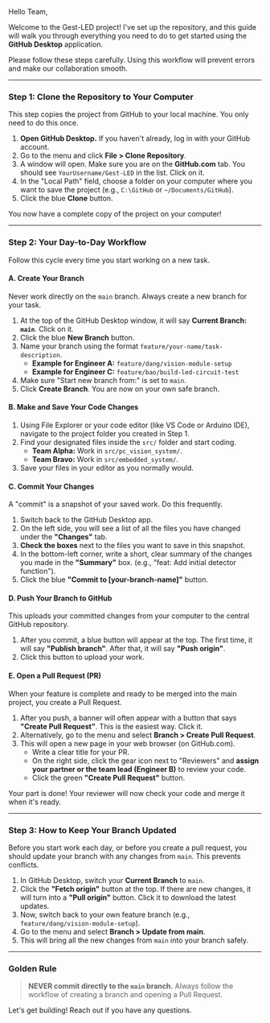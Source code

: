 Hello Team,

Welcome to the Gest-LED project! I've set up the repository, and this guide will walk you through everything you need to do to get started using the **GitHub Desktop** application.

Please follow these steps carefully. Using this workflow will prevent errors and make our collaboration smooth.

---

### **Step 1: Clone the Repository to Your Computer**

This step copies the project from GitHub to your local machine. You only need to do this once.

1.  **Open GitHub Desktop.** If you haven't already, log in with your GitHub account.
2.  Go to the menu and click **File > Clone Repository**.
3.  A window will open. Make sure you are on the **GitHub.com** tab. You should see `YourUsername/Gest-LED` in the list. Click on it.
4.  In the "Local Path" field, choose a folder on your computer where you want to save the project (e.g., `C:\GitHub` or `~/Documents/GitHub`).
5.  Click the blue **Clone** button.



You now have a complete copy of the project on your computer!

---

### **Step 2: Your Day-to-Day Workflow**

Follow this cycle every time you start working on a new task.

#### **A. Create Your Branch**

Never work directly on the `main` branch. Always create a new branch for your task.

1.  At the top of the GitHub Desktop window, it will say **Current Branch: `main`**. Click on it.
2.  Click the blue **New Branch** button.
3.  Name your branch using the format `feature/your-name/task-description`.
    *   **Example for Engineer A:** `feature/dang/vision-module-setup`
    *   **Example for Engineer C:** `feature/bao/build-led-circuit-test`
4.  Make sure "Start new branch from:" is set to `main`.
5.  Click **Create Branch**. You are now on your own safe branch.



#### **B. Make and Save Your Code Changes**

1.  Using File Explorer or your code editor (like VS Code or Arduino IDE), navigate to the project folder you created in Step 1.
2.  Find your designated files inside the `src/` folder and start coding.
    *   **Team Alpha:** Work in `src/pc_vision_system/`.
    *   **Team Bravo:** Work in `src/embedded_system/`.
3.  Save your files in your editor as you normally would.

#### **C. Commit Your Changes**

A "commit" is a snapshot of your saved work. Do this frequently.

1.  Switch back to the GitHub Desktop app.
2.  On the left side, you will see a list of all the files you have changed under the **"Changes"** tab.
3.  **Check the boxes** next to the files you want to save in this snapshot.
4.  In the bottom-left corner, write a short, clear summary of the changes you made in the **"Summary"** box. (e.g., "feat: Add initial detector function").
5.  Click the blue **"Commit to [your-branch-name]"** button.



#### **D. Push Your Branch to GitHub**

This uploads your committed changes from your computer to the central GitHub repository.

1.  After you commit, a blue button will appear at the top. The first time, it will say **"Publish branch"**. After that, it will say **"Push origin"**.
2.  Click this button to upload your work.



#### **E. Open a Pull Request (PR)**

When your feature is complete and ready to be merged into the main project, you create a Pull Request.

1.  After you push, a banner will often appear with a button that says **"Create Pull Request"**. This is the easiest way. Click it.
2.  Alternatively, go to the menu and select **Branch > Create Pull Request**.
3.  This will open a new page in your web browser (on GitHub.com).
    *   Write a clear title for your PR.
    *   On the right side, click the gear icon next to "Reviewers" and **assign your partner or the team lead (Engineer B)** to review your code.
    *   Click the green **"Create Pull Request"** button.

Your part is done! Your reviewer will now check your code and merge it when it's ready.

---

### **Step 3: How to Keep Your Branch Updated**

Before you start work each day, or before you create a pull request, you should update your branch with any changes from `main`. This prevents conflicts.

1.  In GitHub Desktop, switch your **Current Branch** to `main`.
2.  Click the **"Fetch origin"** button at the top. If there are new changes, it will turn into a **"Pull origin"** button. Click it to download the latest updates.
3.  Now, switch back to your own feature branch (e.g., `feature/dang/vision-module-setup`).
4.  Go to the menu and select **Branch > Update from main**.
5.  This will bring all the new changes from `main` into your branch safely.



---

### **Golden Rule**

> **NEVER commit directly to the `main` branch.** Always follow the workflow of creating a branch and opening a Pull Request.

Let's get building! Reach out if you have any questions.